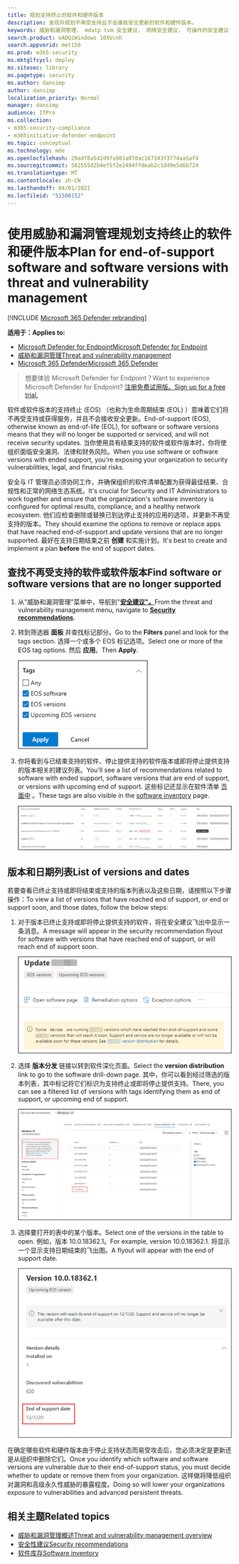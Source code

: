 ```yaml
---
title: 规划支持终止的软件和硬件版本
description: 发现并规划不再受支持且不会接收安全更新的软件和硬件版本。
keywords: 威胁和漏洞管理， mdatp tvm 安全建议， 网络安全建议， 可操作的安全建议
search.product: eADQiWindows 10XVcnh
search.appverid: met150
ms.prod: m365-security
ms.mktglfcycl: deploy
ms.sitesec: library
ms.pagetype: security
ms.author: dansimp
author: dansimp
localization_priority: Normal
manager: dansimp
audience: ITPro
ms.collection:
- m365-security-compliance
- m365initiative-defender-endpoint
ms.topic: conceptual
ms.technology: mde
ms.openlocfilehash: 29adf8a542d97a981a07dac167343f3774aa5af4
ms.sourcegitcommit: 582555d2b4ef5f2e2494ffdeab2c1d49e5d6b724
ms.translationtype: MT
ms.contentlocale: zh-CN
ms.lasthandoff: 04/01/2021
ms.locfileid: "51500152"
---
```

# <a name="plan-for-end-of-support-software-and-software-versions-with-threat-and-vulnerability-management"></a><span data-ttu-id="77950-104">使用威胁和漏洞管理规划支持终止的软件和硬件版本</span><span class="sxs-lookup"><span data-stu-id="77950-104">Plan for end-of-support software and software versions with threat and vulnerability management</span></span>

[!INCLUDE [Microsoft 365 Defender rebranding](../../includes/microsoft-defender.md)]

<span data-ttu-id="77950-105">**适用于：**</span><span class="sxs-lookup"><span data-stu-id="77950-105">**Applies to:**</span></span>

- [<span data-ttu-id="77950-106">Microsoft Defender for Endpoint</span><span class="sxs-lookup"><span data-stu-id="77950-106">Microsoft Defender for Endpoint</span></span>](https://go.microsoft.com/fwlink/?linkid=2154037)
- [<span data-ttu-id="77950-107">威胁和漏洞管理</span><span class="sxs-lookup"><span data-stu-id="77950-107">Threat and vulnerability management</span></span>](next-gen-threat-and-vuln-mgt.md)
- [<span data-ttu-id="77950-108">Microsoft 365 Defender</span><span class="sxs-lookup"><span data-stu-id="77950-108">Microsoft 365 Defender</span></span>](https://go.microsoft.com/fwlink/?linkid=2118804)

><span data-ttu-id="77950-109">想要体验 Microsoft Defender for Endpoint？</span><span class="sxs-lookup"><span data-stu-id="77950-109">Want to experience Microsoft Defender for Endpoint?</span></span> [<span data-ttu-id="77950-110">注册免费试用版。</span><span class="sxs-lookup"><span data-stu-id="77950-110">Sign up for a free trial.</span></span>](https://www.microsoft.com/microsoft-365/windows/microsoft-defender-atp?ocid=docs-wdatp-portaloverview-abovefoldlink)

<span data-ttu-id="77950-111">软件或软件版本的支持终止 (EOS) （也称为生命周期结束 (EOL) ）意味着它们将不再受支持或获得服务，并且不会接收安全更新。</span><span class="sxs-lookup"><span data-stu-id="77950-111">End-of-support (EOS), otherwise known as end-of-life (EOL), for software or software versions means that they will no longer be supported or serviced, and will not receive security updates.</span></span> <span data-ttu-id="77950-112">当你使用具有结束支持的软件或软件版本时，你将使组织面临安全漏洞、法律和财务风险。</span><span class="sxs-lookup"><span data-stu-id="77950-112">When you use software or software versions with ended support, you're exposing your organization to security vulnerabilities, legal, and financial risks.</span></span>

<span data-ttu-id="77950-113">安全与 IT 管理员必须协同工作，并确保组织的软件清单配置为获得最佳结果、合规性和正常的网络生态系统。</span><span class="sxs-lookup"><span data-stu-id="77950-113">It's crucial for Security and IT Administrators to work together and ensure that the organization's software inventory is configured for optimal results, compliance, and a healthy network ecosystem.</span></span> <span data-ttu-id="77950-114">他们应检查删除或替换已到达停止支持的应用的选项，并更新不再受支持的版本。</span><span class="sxs-lookup"><span data-stu-id="77950-114">They should examine the options to remove or replace apps that have reached end-of-support and update versions that are no longer supported.</span></span> <span data-ttu-id="77950-115">最好在支持日期结束之前 **创建** 和实施计划。</span><span class="sxs-lookup"><span data-stu-id="77950-115">It's best to create and implement a plan **before** the end of support dates.</span></span>

## <a name="find-software-or-software-versions-that-are-no-longer-supported"></a><span data-ttu-id="77950-116">查找不再受支持的软件或软件版本</span><span class="sxs-lookup"><span data-stu-id="77950-116">Find software or software versions that are no longer supported</span></span>

1. <span data-ttu-id="77950-117">从"威胁和漏洞管理"菜单中，导航到"[**安全建议"。**](tvm-security-recommendation.md)</span><span class="sxs-lookup"><span data-stu-id="77950-117">From the threat and vulnerability management menu, navigate to [**Security recommendations**](tvm-security-recommendation.md).</span></span>
2. <span data-ttu-id="77950-118">转到筛选器 **面板** 并查找标记部分。</span><span class="sxs-lookup"><span data-stu-id="77950-118">Go to the **Filters** panel and look for the tags section.</span></span> <span data-ttu-id="77950-119">选择一个或多个 EOS 标记选项。</span><span class="sxs-lookup"><span data-stu-id="77950-119">Select one or more of the EOS tag options.</span></span> <span data-ttu-id="77950-120">然后 **应用**。</span><span class="sxs-lookup"><span data-stu-id="77950-120">Then **Apply**.</span></span>

    ![显示 EOS 软件、EOS 版本和即将推出的 EOS 版本的屏幕截图标记。](images/tvm-eos-tag.png)

3. <span data-ttu-id="77950-122">你将看到与已结束支持的软件、停止提供支持的软件版本或即将停止提供支持的版本相关的建议列表。</span><span class="sxs-lookup"><span data-stu-id="77950-122">You'll see a list of recommendations related to software with ended support, software versions that are end of support, or versions with upcoming end of support.</span></span> <span data-ttu-id="77950-123">这些标记还显示在软件清单 [页面中](tvm-software-inventory.md) 。</span><span class="sxs-lookup"><span data-stu-id="77950-123">These tags are also visible in the [software inventory](tvm-software-inventory.md) page.</span></span>

    ![带 EOS 标记的建议。](images/tvm-eos-tags-column.png)

## <a name="list-of-versions-and-dates"></a><span data-ttu-id="77950-125">版本和日期列表</span><span class="sxs-lookup"><span data-stu-id="77950-125">List of versions and dates</span></span>

<span data-ttu-id="77950-126">若要查看已终止支持或即将结束或支持的版本列表以及这些日期，请按照以下步骤操作：</span><span class="sxs-lookup"><span data-stu-id="77950-126">To view a list of versions that have reached end of support, or end or support soon, and those dates, follow the below steps:</span></span>

1. <span data-ttu-id="77950-127">对于版本已终止支持或即将停止提供支持的软件，将在安全建议飞出中显示一条消息。</span><span class="sxs-lookup"><span data-stu-id="77950-127">A message will appear in the security recommendation flyout for software with versions that have reached end of support, or will reach end of support soon.</span></span>

    ![版本分发链接的屏幕截图。](images/eos-upcoming-eos.png)

2. <span data-ttu-id="77950-129">选择 **版本分发** 链接以转到软件深化页面。</span><span class="sxs-lookup"><span data-stu-id="77950-129">Select the **version distribution** link to go to the software drill-down page.</span></span> <span data-ttu-id="77950-130">其中，你可以看到经过筛选的版本列表，其中标记将它们标识为支持终止或即将停止提供支持。</span><span class="sxs-lookup"><span data-stu-id="77950-130">There, you can see a filtered list of versions with tags identifying them as end of support, or upcoming end of support.</span></span>

    ![包含支持软件终止的软件向下钻取页面的屏幕截图。](images/software-drilldown-eos.png)

3. <span data-ttu-id="77950-132">选择要打开的表中的某个版本。</span><span class="sxs-lookup"><span data-stu-id="77950-132">Select one of the versions in the table to open.</span></span> <span data-ttu-id="77950-133">例如，版本 10.0.18362.1。</span><span class="sxs-lookup"><span data-stu-id="77950-133">For example, version 10.0.18362.1.</span></span> <span data-ttu-id="77950-134">将显示一个显示支持日期结束的飞出图。</span><span class="sxs-lookup"><span data-stu-id="77950-134">A flyout will appear with the end of support date.</span></span>

    ![支持结束日期的屏幕截图。](images/version-eos-date.png)

<span data-ttu-id="77950-136">在确定哪些软件和硬件版本由于停止支持状态而易受攻击后，您必须决定是更新还是从组织中删除它们。</span><span class="sxs-lookup"><span data-stu-id="77950-136">Once you identify which software and software versions are vulnerable due to their end-of-support status, you must decide whether to update or remove them from your organization.</span></span> <span data-ttu-id="77950-137">这样做将降低组织对漏洞和高级永久性威胁的暴露程度。</span><span class="sxs-lookup"><span data-stu-id="77950-137">Doing so will lower your organizations exposure to vulnerabilities and advanced persistent threats.</span></span>

## <a name="related-topics"></a><span data-ttu-id="77950-138">相关主题</span><span class="sxs-lookup"><span data-stu-id="77950-138">Related topics</span></span>

- [<span data-ttu-id="77950-139">威胁和漏洞管理概述</span><span class="sxs-lookup"><span data-stu-id="77950-139">Threat and vulnerability management overview</span></span>](next-gen-threat-and-vuln-mgt.md)
- [<span data-ttu-id="77950-140">安全性建议</span><span class="sxs-lookup"><span data-stu-id="77950-140">Security recommendations</span></span>](tvm-security-recommendation.md)
- [<span data-ttu-id="77950-141">软件库存</span><span class="sxs-lookup"><span data-stu-id="77950-141">Software inventory</span></span>](tvm-software-inventory.md)
